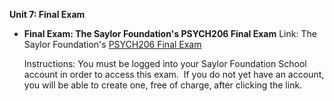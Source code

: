 **Unit 7: Final Exam** <span id="7"></span> 
-   **Final Exam: The Saylor Foundation's PSYCH206 Final Exam**
    Link: The Saylor Foundation's [PSYCH206 Final
    Exam](http://school.saylor.org/mod/quiz/view.php?id=313)  
      
     Instructions: You must be logged into your Saylor Foundation School
    account in order to access this exam.  If you do not yet have an
    account, you will be able to create one, free of charge, after
    clicking the link.


